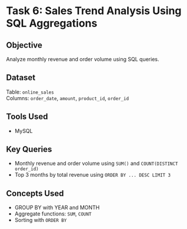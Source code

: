 # Task 6: Sales Trend Analysis Using SQL Aggregations

## Objective
Analyze monthly revenue and order volume using SQL queries.

## Dataset
Table: `online_sales`  
Columns: `order_date`, `amount`, `product_id`, `order_id`

## Tools Used
- MySQL 

## Key Queries
- Monthly revenue and order volume using `SUM()` and `COUNT(DISTINCT order_id)`
- Top 3 months by total revenue using `ORDER BY ... DESC LIMIT 3`

## Concepts Used
- GROUP BY with YEAR and MONTH
- Aggregate functions: `SUM`, `COUNT`
- Sorting with `ORDER BY`
